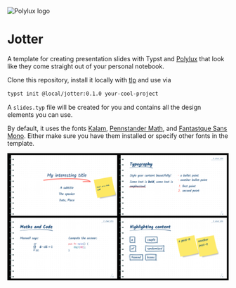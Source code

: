 ![Polylux logo](https://raw.githubusercontent.com/polylux-typ/polylux/ed1e70e74f2a525e80ace9144249c9537917731c/assets/polylux-logo.svg)

# Jotter

A template for creating presentation slides with Typst and
[Polylux](https://github.com/polylux-typ/polylux/) that look like they come
straight out of your personal notebook.

Clone this repository, install it locally with [tlp](https://codeberg.org/vidya/tlp) and use via
```sh
typst init @local/jotter:0.1.0 your-cool-project
```

A `slides.typ` file will be created for you and contains all the design elements
you can use.

By default, it uses the fonts
[Kalam](https://github.com/itfoundry/kalam/releases),
[Pennstander Math](https://github.com/juliusross1/Pennstander), and
[Fantastque Sans Mono](https://github.com/belluzj/fantasque-sans/releases).
Either make sure you have them installed or specify other fonts in the template.

![thumbnail](thumbnail.png)


